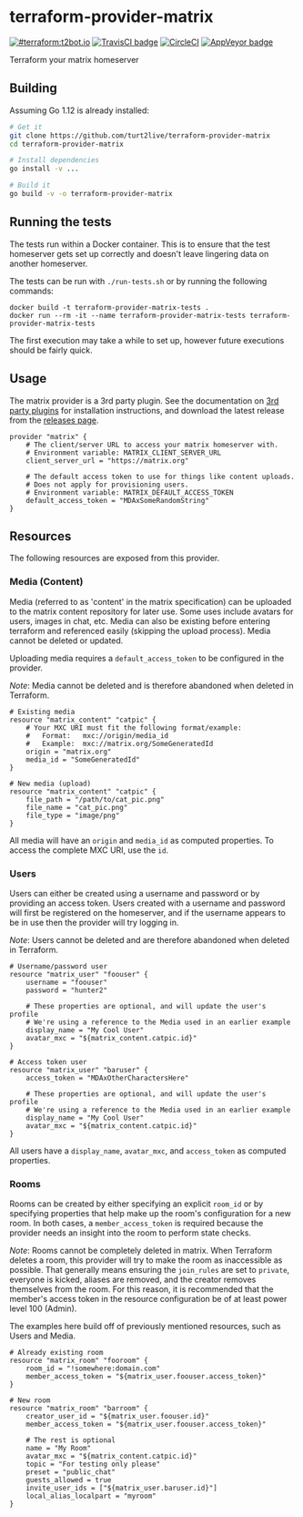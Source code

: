 # terraform-provider-matrix

[![#terraform:t2bot.io](https://img.shields.io/badge/matrix-%23terraform:t2bot.io-brightgreen.svg)](https://matrix.to/#/#terraform:t2bot.io)
[![TravisCI badge](https://travis-ci.org/turt2live/terraform-provider-matrix.svg?branch=master)](https://travis-ci.org/turt2live/terraform-provider-matrix)
[![CircleCI](https://circleci.com/gh/turt2live/terraform-provider-matrix/tree/master.svg?style=svg)](https://circleci.com/gh/turt2live/terraform-provider-matrix/tree/master)
[![AppVeyor badge](https://ci.appveyor.com/api/projects/status/github/turt2live/terraform-provider-matrix?branch=master&svg=true)](https://ci.appveyor.com/project/turt2live/terraform-provider-matrix)

Terraform your matrix homeserver

## Building

Assuming Go 1.12 is already installed:
```bash
# Get it
git clone https://github.com/turt2live/terraform-provider-matrix
cd terraform-provider-matrix

# Install dependencies
go install -v ...

# Build it
go build -v -o terraform-provider-matrix
```

## Running the tests

The tests run within a Docker container. This is to ensure that the test homeserver gets set up correctly and doesn't 
leave lingering data on another homeserver.

The tests can be run with `./run-tests.sh` or by running the following commands:
```
docker build -t terraform-provider-matrix-tests .
docker run --rm -it --name terraform-provider-matrix-tests terraform-provider-matrix-tests
```

The first execution may take a while to set up, however future executions should be
fairly quick.

## Usage

The matrix provider is a 3rd party plugin. See the documentation on [3rd party plugins](https://www.terraform.io/docs/configuration/providers.html#third-party-plugins)
for installation instructions, and download the latest release from the [releases page](https://github.com/turt2live/terraform-provider-matrix/releases).

```hcl
provider "matrix" {
    # The client/server URL to access your matrix homeserver with.
    # Environment variable: MATRIX_CLIENT_SERVER_URL
    client_server_url = "https://matrix.org"
    
    # The default access token to use for things like content uploads.
    # Does not apply for provisioning users.
    # Environment variable: MATRIX_DEFAULT_ACCESS_TOKEN
    default_access_token = "MDAxSomeRandomString"
}
```

## Resources

The following resources are exposed from this provider.

### Media (Content)

Media (referred to as 'content' in the matrix specification) can be uploaded to the matrix content repository for later
use. Some uses include avatars for users, images in chat, etc. Media can also be existing before entering terraform and
referenced easily (skipping the upload process). Media cannot be deleted or updated.

Uploading media requires a `default_access_token` to be configured in the provider.

*Note*: Media cannot be deleted and is therefore abandoned when deleted in Terraform.

```hcl
# Existing media 
resource "matrix_content" "catpic" {
    # Your MXC URI must fit the following format/example: 
    #   Format:   mxc://origin/media_id
    #   Example:  mxc://matrix.org/SomeGeneratedId
    origin = "matrix.org"
    media_id = "SomeGeneratedId"
}

# New media (upload)
resource "matrix_content" "catpic" {
    file_path = "/path/to/cat_pic.png"
    file_name = "cat_pic.png"
    file_type = "image/png"
}
```

All media will have an `origin` and `media_id` as computed properties. To access the complete MXC URI, use the `id`.

### Users

Users can either be created using a username and password or by providing an access token. Users created with a username
and password will first be registered on the homeserver, and if the username appears to be in use then the provider will
try logging in.

*Note*: Users cannot be deleted and are therefore abandoned when deleted in Terraform.

```hcl
# Username/password user
resource "matrix_user" "foouser" {
    username = "foouser"
    password = "hunter2"
    
    # These properties are optional, and will update the user's profile
    # We're using a reference to the Media used in an earlier example
    display_name = "My Cool User"
    avatar_mxc = "${matrix_content.catpic.id}"
}

# Access token user
resource "matrix_user" "baruser" {
    access_token = "MDAxOtherCharactersHere"
    
    # These properties are optional, and will update the user's profile
    # We're using a reference to the Media used in an earlier example
    display_name = "My Cool User"
    avatar_mxc = "${matrix_content.catpic.id}"
}
```

All users have a `display_name`, `avatar_mxc`, and `access_token` as computed properties.

### Rooms

Rooms can be created by either specifying an explicit `room_id` or by specifying properties that help make up the room's
configuration for a new room. In both cases, a `member_access_token` is required because the provider needs an insight
into the room to perform state checks.

*Note*: Rooms cannot be completely deleted in matrix. When Terraform deletes a room, this provider will try to make the
room as inaccessible as possible. That generally means ensuring the `join_rules` are set to `private`, everyone is kicked,
aliases are removed, and the creator removes themselves from the room. For this reason, it is recommended that the member's
access token in the resource configuration be of at least power level 100 (Admin).

The examples here build off of previously mentioned resources, such as Users and Media.

```hcl
# Already existing room
resource "matrix_room" "fooroom" {
    room_id = "!somewhere:domain.com"
    member_access_token = "${matrix_user.foouser.access_token}"
}

# New room
resource "matrix_room" "barroom" {
    creator_user_id = "${matrix_user.foouser.id}"
    member_access_token = "${matrix_user.foouser.access_token}"
    
    # The rest is optional
    name = "My Room"
    avatar_mxc = "${matrix_content.catpic.id}"
    topic = "For testing only please"
    preset = "public_chat"
    guests_allowed = true
    invite_user_ids = ["${matrix_user.baruser.id}"]
    local_alias_localpart = "myroom"
}
```
